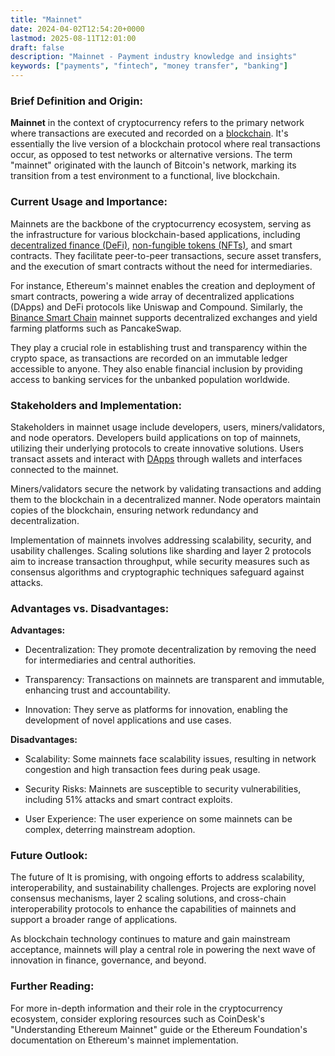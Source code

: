 ```yaml
---
title: "Mainnet"
date: 2024-04-02T12:54:20+0000
lastmod: 2025-08-11T12:01:00
draft: false
description: "Mainnet - Payment industry knowledge and insights"
keywords: ["payments", "fintech", "money transfer", "banking"]
---
```


### Brief Definition and Origin:

**Mainnet** in the context of cryptocurrency refers to the primary network where transactions are executed and recorded on a [blockchain](https://faisalkhan.com/learn/payments-wiki/blockchain/). It's essentially the live version of a blockchain protocol where real transactions occur, as opposed to test networks or alternative versions. The term "mainnet" originated with the launch of Bitcoin's network, marking its transition from a test environment to a functional, live blockchain.

### Current Usage and Importance:

Mainnets are the backbone of the cryptocurrency ecosystem, serving as the infrastructure for various blockchain-based applications, including [decentralized finance (DeFi)](https://faisalkhan.com/learn/payments-wiki/decentralized-finance-defi/), [non-fungible tokens (NFTs)](https://faisalkhan.com/learn/payments-wiki/nft-non-fungible-tokens/), and smart contracts. They facilitate peer-to-peer transactions, secure asset transfers, and the execution of smart contracts without the need for intermediaries.

For instance, Ethereum's mainnet enables the creation and deployment of smart contracts, powering a wide array of decentralized applications (DApps) and DeFi protocols like Uniswap and Compound. Similarly, the [Binance Smart Chain](https://faisalkhan.com/learn/payments-wiki/binance-smart-chain-bsc/) mainnet supports decentralized exchanges and yield farming platforms such as PancakeSwap.

They play a crucial role in establishing trust and transparency within the crypto space, as transactions are recorded on an immutable ledger accessible to anyone. They also enable financial inclusion by providing access to banking services for the unbanked population worldwide.

### Stakeholders and Implementation:

Stakeholders in mainnet usage include developers, users, miners/validators, and node operators. Developers build applications on top of mainnets, utilizing their underlying protocols to create innovative solutions. Users transact assets and interact with [DApps](https://faisalkhan.com/learn/payments-wiki/decentralized-applications-dapps/) through wallets and interfaces connected to the mainnet.

Miners/validators secure the network by validating transactions and adding them to the blockchain in a decentralized manner. Node operators maintain copies of the blockchain, ensuring network redundancy and decentralization.

Implementation of mainnets involves addressing scalability, security, and usability challenges. Scaling solutions like sharding and layer 2 protocols aim to increase transaction throughput, while security measures such as consensus algorithms and cryptographic techniques safeguard against attacks.

### Advantages vs. Disadvantages:

**Advantages:**

- Decentralization: They promote decentralization by removing the need for intermediaries and central authorities.

- Transparency: Transactions on mainnets are transparent and immutable, enhancing trust and accountability.

- Innovation: They serve as platforms for innovation, enabling the development of novel applications and use cases.

**Disadvantages:**

- Scalability: Some mainnets face scalability issues, resulting in network congestion and high transaction fees during peak usage.

- Security Risks: Mainnets are susceptible to security vulnerabilities, including 51% attacks and smart contract exploits.

- User Experience: The user experience on some mainnets can be complex, deterring mainstream adoption.

### Future Outlook:

The future of It is promising, with ongoing efforts to address scalability, interoperability, and sustainability challenges. Projects are exploring novel consensus mechanisms, layer 2 scaling solutions, and cross-chain interoperability protocols to enhance the capabilities of mainnets and support a broader range of applications.

As blockchain technology continues to mature and gain mainstream acceptance, mainnets will play a central role in powering the next wave of innovation in finance, governance, and beyond.

### Further Reading:

For more in-depth information and their role in the cryptocurrency ecosystem, consider exploring resources such as CoinDesk's "Understanding Ethereum Mainnet" guide or the Ethereum Foundation's documentation on Ethereum's mainnet implementation.